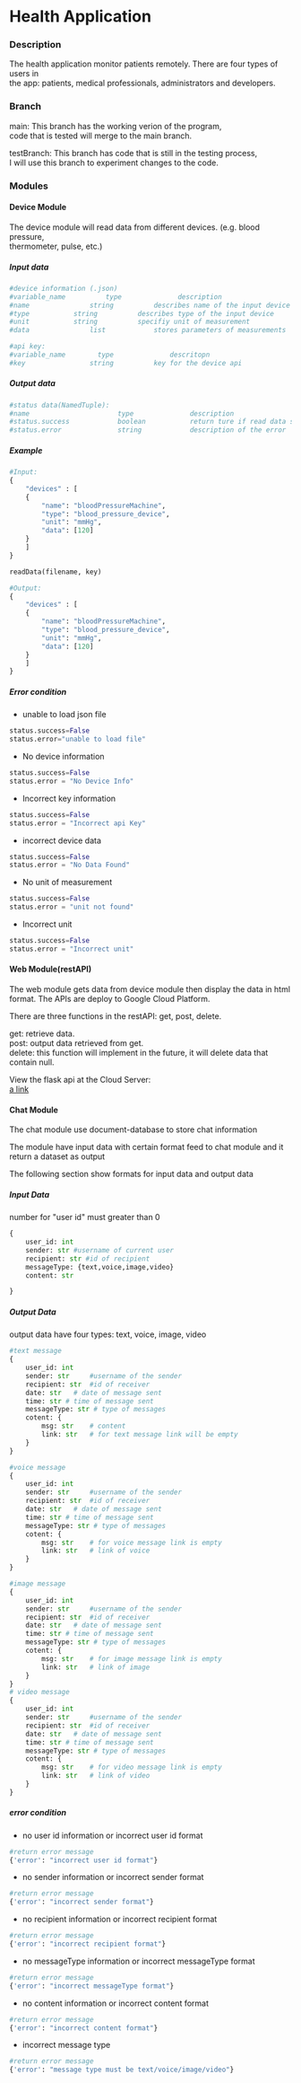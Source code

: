 # Health Application

### Description

The health application monitor patients remotely. There are four types of users in <br />
the app: patients, medical professionals, administrators and developers. <br />



### Branch

main: This branch has the working verion of the program, <br />
code that is tested will merge to the main branch. <br />

testBranch: This branch has code that is still in the testing process, <br />
I will use this branch to experiment changes to the code. <br />

### Modules

#### Device Module

The device module will read data from different devices. (e.g. blood pressure, <br />
thermometer, pulse, etc.) 

##### Input data
```python
#device information (.json) 
#variable_name          type              description
#name           	string      	describes name of the input device
#type     		string      	describes type of the input device
#unit			string			specifiy unit of measurement
#data           	list        	stores parameters of measurements

#api key:
#variable_name        type              descritopn
#key         		string          key for the device api
```
##### Output data
```python
#status data(NamedTuple):
#name                      type              description 
#status.success            boolean           return ture if read data successfully otherwise return false
#status.error              string            description of the error
```

##### Example
```python
#Input:
{
	"devices" : [
	{
		"name": "bloodPressureMachine",
		"type": "blood_pressure_device",
		"unit": "mmHg",
		"data": [120]
	}
	]
}

readData(filename, key)

#Output:
{
	"devices" : [
	{
		"name": "bloodPressureMachine",
		"type": "blood_pressure_device",
		"unit": "mmHg",
		"data": [120]
	}
	]
}
```

##### Error condition
- unable to load json file
```python
status.success=False
status.error="unable to load file"
```
- No device information
```python
status.success=False
status.error = "No Device Info"
```
- Incorrect key information
```python
status.success=False
status.error = "Incorrect api Key"
```
- incorrect device data
```python
status.success=False
status.error = "No Data Found"
```
- No unit of measurement
```python
status.success=False
status.error = "unit not found"
```
- Incorrect unit
```python
status.success=False
status.error = "Incorrect unit"
```

#### Web Module(restAPI)

The web module gets data from device module then display the data in html format. The APIs are deploy to 
Google Cloud Platform. 

There are three functions in the restAPI: get, post, delete.

get: retrieve data. <br />
post: output data retrieved from get. <br />
delete: this function will implement in the future, it will delete data that contain null. <br />

View the flask api at the Cloud Server: <br />
[a link](ec530healthapp.ue.r.appspot.com)


#### Chat Module

The chat module use document-database to store chat information

The module have input data with certain format feed to chat module and it return a dataset as output

The following section show formats for input data and output data

##### Input Data

number for "user id" must greater than 0

```python
{
	user_id: int
	sender: str #username of current user
	recipient: str #id of recipient
	messageType: {text,voice,image,video}
	content: str

}
```

##### Output Data

output data have four types: text, voice, image, video

```python
#text message
{
	user_id: int	
	sender: str		#username of the sender
	recipient: str	#id of receiver
	date: str	# date of message sent
	time: str # time of message sent
	messageType: str # type of messages
	cotent: {
		msg: str	# content
		link: str	# for text message link will be empty
	}
}

#voice message
{
	user_id: int	
	sender: str		#username of the sender
	recipient: str	#id of receiver
	date: str	# date of message sent
	time: str # time of message sent
	messageType: str # type of messages
	cotent: {
		msg: str	# for voice message link is empty
		link: str	# link of voice
	}
}

#image message
{
	user_id: int	
	sender: str		#username of the sender
	recipient: str	#id of receiver
	date: str	# date of message sent
	time: str # time of message sent
	messageType: str # type of messages
	cotent: {
		msg: str	# for image message link is empty
		link: str	# link of image
	}
}
# video message
{
	user_id: int	
	sender: str		#username of the sender
	recipient: str	#id of receiver
	date: str	# date of message sent
	time: str # time of message sent
	messageType: str # type of messages
	cotent: {
		msg: str	# for video message link is empty
		link: str	# link of video
	}
}
```
##### error condition

- no user id information or incorrect user id format
```python
#return error message
{'error': "incorrect user id format"}
```
- no sender information or incorrect sender format
```python
#return error message
{'error': "incorrect sender format"}
```
- no recipient information or incorrect recipient format
```python
#return error message
{'error': "incorrect recipient format"}
```
- no messageType information or incorrect messageType format
```python
#return error message
{'error': "incorrect messageType format"}
```
- no content information or incorrect content format
```python
#return error message
{'error': "incorrect content format"}
```
- incorrect message type
```python
#return error message
{'error': "message type must be text/voice/image/video"}
```
